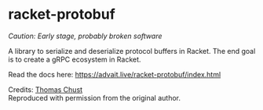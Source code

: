 # racket-protobuf
*Caution: Early stage, probably broken software*

A library to serialize and deserialize protocol buffers in Racket. The end goal is to create a gRPC ecosystem in Racket.


Read the docs here: https://advait.live/racket-protobuf/index.html

Credits: [Thomas Chust](https://www.chust.org/) <br>
Reproduced with permission from the original author.
